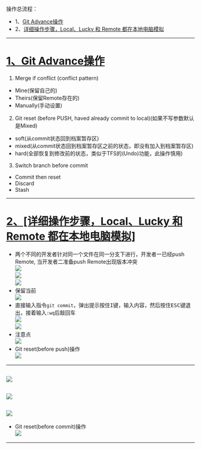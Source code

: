 操作总流程：
- 1、[Git Advance操作](#git-01)
- 2、[详细操作步骤，Local、Lucky 和 Remote 都在本地电脑模拟](#git-02)

---

# <a name="git-01" href="#" >1、Git Advance操作</a>
1. Merge if conflict (conflict pattern)
* Mine(保留自己的)
* Theirs(保留Remote存在的)
* Manually(手动设置)
2. Git reset (before PUSH, haved already commit to local)(如果不写参数默认是Mixed)
* soft(从commit状态回到档案暂存区)
* mixed(从commit状态回到档案暂存区之前的状态，即没有加入到档案暂存区)
* hard(全部恢复到修改前的状态，类似于TFS的(Undo)功能，此操作慎用)
3. Switch branch before commit
* Commit then reset
* Discard
* Stash 

---

# <a name="git-02" href="#" >2、[详细操作步骤，Local、Lucky 和 Remote 都在本地电脑模拟]</a>   
* 两个不同的开发者针对同一个文件在同一分支下进行，开发者一已经push Remote, 当开发者二准备push Remote出现版本冲突  
![](image/2-1.png)  
![](image/2-2.png)  
![](image/2-3.png)  
* 保留当前  
![](image/2-4.png)   
* 直接输入指令`git commit`，弹出提示按住<kbd>I</kbd>键，输入内容，然后按住<kbd>ESC</kbd>键退出，接着输入`:wq`后敲回车  
![](image/2-5.png)   
![](image/2-6.png)  
* 注意点   
![](image/2-7.png)  
* Git reset(before push)操作  
![](image/2-8.png)  
---
![](image/2-9.png)  
---
![](image/2-10.png)  
---
![](image/2-11.png)  
---
* Git reset(before commit)操作  
![](image/2-12.png)  
---



  



 

  












